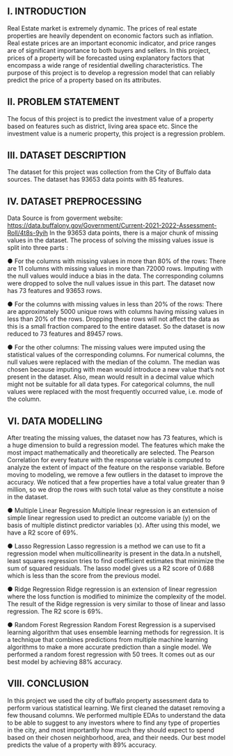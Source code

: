 I. INTRODUCTION
---------------
Real Estate market is extremely dynamic. The prices of real estate properties are heavily dependent on economic factors such as inflation. Real estate prices are an important economic indicator, and price ranges are of significant importance to both buyers and sellers. In this project, prices of a property will be forecasted using explanatory factors that encompass a wide range of residential dwelling characteristics. The purpose of this project is to develop a regression model that can reliably predict the price of a property based on its attributes.

II. PROBLEM STATEMENT
---------------------
The focus of this project is to predict the investment value of a property based on features such as district, living area space etc. Since the investment value is a numeric property, this project is a regression problem.

III. DATASET DESCRIPTION
------------------------
The dataset for this project was collection from the City of Buffalo data sources. The dataset has 93653 data points with 85 features.

IV. DATASET PREPROCESSING
-------------------------
Data Source is from goverment website: https://data.buffalony.gov/Government/Current-2021-2022-Assessment-Roll/4t8s-9yih
In the 93653 data points, there is a major chunk of missing values in the dataset. The process of solving the missing values issue is split into three parts :

● For the columns with missing values in more than 80% of the rows: There are 11 columns with missing values in more than 72000 rows. Imputing with the null values would induce a bias in the data. The corresponding columns were dropped to solve the null values issue in this part. The dataset now has 73 features and 93653 rows.

● For the columns with missing values in less than 20% of the rows: There are approximately 5000 unique rows with columns having missing values in less than 20% of the rows. Dropping these rows will not affect the data as this is a small fraction compared to the entire dataset. So the dataset is now reduced to 73 features and 89457 rows.

● For the other columns: The missing values were imputed using the statistical values of the corresponding columns. For numerical columns, the null values were replaced with the median of the column. The median was chosen because imputing with mean would introduce a new value that’s not present in the dataset. Also, mean would result in a decimal value which might not be suitable for all data types. For categorical columns, the null values were replaced with the most frequently occurred value, i.e. mode of the column.

VI. DATA MODELLING
------------------
After treating the missing values, the dataset now has 73 features, which is a huge dimension to build a regression model. The features which make the most impact mathematically and theoretically are selected. The Pearson Correlation for every feature with the response variable is computed to analyze the extent of impact of the feature on the response variable.
Before moving to modeling, we remove a few outliers in the dataset to improve the accuracy. We noticed that a few properties have a total value greater than 9 million, so we drop the rows with such total value as they constitute a noise in the dataset.
     
●  Multiple Linear Regression
Multiple linear regression is an extension of simple linear regression used to predict an outcome variable (y) on the basis of multiple distinct predictor variables (x). After using this model, we have a R2 score of 69%.

●  Lasso Regression
Lasso regression is a method we can use to fit a regression model when multicollinearity is present in the data.In a nutshell, least squares regression tries to find coefficient estimates that minimize the sum of squared residuals. The lasso model gives us a R2 score of 0.688 which is less than the score from the previous model.

●  Ridge Regression
Ridge regression is an extension of linear regression where the loss function is modified to minimize the complexity of the model. The result of the Ridge regression is very similar to those of linear and lasso regression. The R2 score is 69%.

●  Random Forest Regression
Random Forest Regression is a supervised learning algorithm that uses ensemble learning methods for regression. It is a technique that combines predictions from multiple machine learning algorithms to make a more accurate prediction than a single model. We performed a random forest regression with 50 trees. It comes out as our best model by achieving 88% accuracy.

VIII. CONCLUSION
-----------------
In this project we used the city of buffalo property assessment data to perform various statistical learning. We first cleaned the dataset removing a few thousand columns. We performed multiple EDAs to understand the data to be able to suggest to any investors where to find any type of properties in the city, and most importantly how much they should expect to spend based on their chosen neighborhood, area, and their needs. Our best model predicts the value of a property with 89% accuracy.

